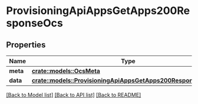 # ProvisioningApiAppsGetApps200ResponseOcs

## Properties

Name | Type | Description | Notes
------------ | ------------- | ------------- | -------------
**meta** | [**crate::models::OcsMeta**](OCSMeta.md) |  | 
**data** | [**crate::models::ProvisioningApiAppsGetApps200ResponseOcsData**](provisioning_api_apps_get_apps_200_response_ocs_data.md) |  | 

[[Back to Model list]](../README.md#documentation-for-models) [[Back to API list]](../README.md#documentation-for-api-endpoints) [[Back to README]](../README.md)


